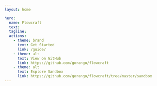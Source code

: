 ```yaml
---
layout: home

hero:
  name: Flowcraft
  text:
  tagline:
  actions:
    - theme: brand
      text: Get Started
      link: /guide/
    - theme: alt
      text: View on GitHub
      link: https://github.com/gorango/flowcraft
    - theme: alt
      text: Explore Sandbox
      link: https://github.com/gorango/flowcraft/tree/master/sandbox
---
```

